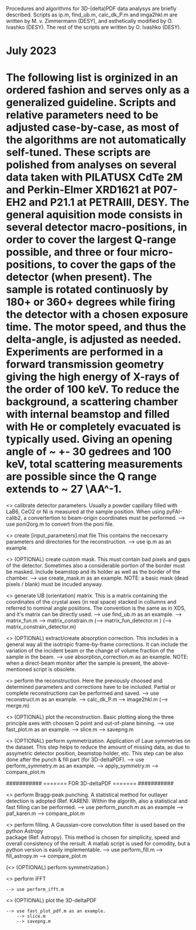 Procedures and algorithms for 3D-(delta)PDF data analysys are briefly described.
Scripts as ip.m, find_ub.m, calc_dk_P.m and imga2hkl.m are written by
M. v. Zimmermann (DESY), and esthetically modified by O. Ivashko (DESY).
The rest of the scripts are written by O. Ivashko (DESY).

July 2023
================================================================================
The following list is orginized in an ordered fashion and serves only as a
generalized guideline. Scripts and relative parameters need to be adjusted
case-by-case, as most of the algorithms are not automatically self-tuned.
These scripts are polished from analyses on several data taken with PILATUSX 
CdTe 2M and Perkin-Elmer XRD1621 at P07-EH2 and P21.1 at PETRAIII, DESY.
The general aquisition mode consists in several detector macro-positions,
in order to cover the largest Q-range possible, and three or four micro-positions,
to cover the gaps of the detector (when present). The sample is rotated continuosly
by 180+ or 360+ degrees while firing the detector with a chosen exposure time.
The motor speed, and thus the delta-angle, is adjusted as needed. Experiments are
performed in a forward transmission geometry giving the high energy of X-rays of
the order of 100 keV. To reduce the background, a scattering chamber with internal
beamstop and filled with He or completely evacuated is typically used. Giving an
opening angle of ~ +- 30 gedrees and 100 keV, total scattering measurements are
possible since the Q range extends to ~ 27 \AA^-1.
================================================================================

<> calibrate detector parameters.
	Usually a powder capillary filled with LaB6, CeO2 or Ni is measured at the
	sample position. When using pyFAI-calib2, a convertertion to beam-origin
	coordinates must be performed.
	--> use poni2org.m to convert from the poni file.

<> create [input_parameters].mat file
	This contains the neccesarry parameters and directories for the reconstruction.
	--> use ip.m as an example.

<> (OPTIONAL) create custom mask.
	This must contain bad pixels and gaps of the detector.
	Sometimes also a considerable portion of the border must be masked.
	Include beamstop and its holder as well as the border of the chamber.
	--> use create_mask.m as an example.
		NOTE: a basic mask (dead pixels / blank) must be incuded anyway.

<> generate UB (orientation) matrix.
	This is a matrix containing the coordinates of the crystal axes (in real space)
	stacked in collumns and referred to nominal angle posiitons. The convention 
	is the same as in XDS, and it's matrix can be directly used.
	--> use find_ub.m as an example.
		--> matrix_fun.m
		--> matrix_constrain.m
		(--> matrix_fun_detector.m      )
		(--> matrix_constrain_detector.m)

<> (OPTIONAL) extract/create absorption correction.
	This includes in a general way all the isotropic frame-by-frame corrections.
	It can include the variation of the incident beam or the change of volume
	fraction of the sample in the beam.
	--> use absorption_correction.m as an example.
		NOTE: when a direct-beam monitor after the sample is present,
			  the above-mentioned script is obsolete.

<> perform the reconstruction.
	Here the previously choosed and determined parameters and corrections have to
	be included. Partial or complete reconstructions can be performed and saved.
	--> use reconstruct.m as an example.
		--> calc_dk_P.m
		--> image2hkl.m
		(--> merge.m)

<> (OPTIONAL) plot the reconstruction.
	Basic plotting along the three principle axes with choosen Q point and
	out-of-plane binning.
	--> use fast_plot.m as an example.
		--> slice.m
		--> savepng.m

<> (OPTIONAL) perform symmetrization.
    Application of Laue symmetries on the dataset. This step helps to reduce the amount
    of missing data, as due to assymetric detector position, beamstop holder, etc.
    This step can be also done after the punch & fill part (for 3D-deltaPDF).
    --> use perform_symmetry.m as an example.
        --> apply_symmetry.m
        --> compare_plot.m

########### ======= FOR 3D-deltaPDF ======= ###########

<> perform Bragg-peak punching.
	A statistical method for outlayer detection is adopted (Ref. KAREN).
	Within the algorith, also a statistical and fast filling can be performed.
	--> use perform_punch.m as an example
		--> paf_karen.m
        --> compare_plot.m
        
<> perform filling.
	A Gaussian-core convolution filter is used based on the python Astropy 	
	package (Ref. Astropy). This method is chosen for simplicity, speed and
	overall consistency of the rersult. A matlab script is used for comodity,
	but a python version is easily implementable.
	--> use perform_fill.m
		--> fill_astropy.m
        --> compare_plot.m
    
(<> (OPTIONAL) perform symmetrization.)
    
<> perform iFFT
	
	--> use perform_ifft.m

<> (OPTIONAL) plot the 3D-deltaPDF

	--> use fast_plot_pdf.m as an example.
		--> slice.m
		--> savepng.m






